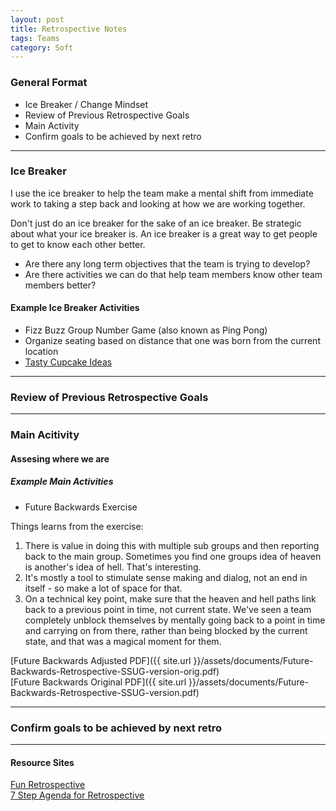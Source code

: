 ```yaml
---
layout: post
title: Retrospective Notes
tags: Teams 
category: Soft
---
```


### General Format 

- Ice Breaker / Change Mindset   
- Review of Previous Retrospective Goals  
- Main Activity  
- Confirm goals to be achieved by next retro  

---------------------------------------------------------------------------------------------------

### Ice Breaker 

I use the ice breaker to help the team make a mental shift from immediate work to taking a step back and looking at how we are working together.

Don't just do an ice breaker for the sake of an ice breaker. Be strategic about what your ice breaker is. An ice breaker is a great way to get people to get to know each other better. 

- Are there any long term objectives that the team is trying to develop?  
- Are there activities we can do that help team members know other team members better?  

#### Example Ice Breaker Activities  

- Fizz Buzz Group Number Game (also known as Ping Pong)
- Organize seating based on distance that one was born from the current location  
- [Tasty Cupcake Ideas](http://tastycupcakes.org/)

---------------------------------------------------------------------------------------------------

### Review of Previous Retrospective Goals  


---------------------------------------------------------------------------------------------------

### Main Acitivity

#### Assesing where we are 

##### Example Main Activities 

- Future Backwards Exercise

Things learns from the exercise:  

1. There is value in doing this with multiple sub groups and then reporting back to the main group. Sometimes you find one groups idea of heaven is another's idea of hell. That's interesting.
2. It's mostly a tool to stimulate sense making and dialog, not an end in itself - so make a lot of space for that.
3. On a technical key point, make sure that the heaven and hell paths link back to a previous point in time, not current state. We've seen a team completely unblock themselves by mentally going back to a point in time and carrying on from there, rather than being blocked by the current state, and that was a magical moment for them.

[Future Backwards Adjusted PDF]({{ site.url }}/assets/documents/Future-Backwards-Retrospective-SSUG-version-orig.pdf)  
[Future Backwards Original PDF]({{ site.url }}/assets/documents/Future-Backwards-Retrospective-SSUG-version.pdf)  

---------------------------------------------------------------------------------------------------

### Confirm goals to be achieved by next retro

---------------------------------------------------------------------------------------------------

#### Resource Sites ####

[Fun Retrospective](http://www.funretrospectives.com/)  
[7 Step Agenda for Retrospective](http://www.thoughtworks.com/insights/blog/7-step-agenda-effective-retrospective)  
 


